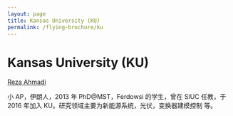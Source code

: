 ```yaml
---
layout: page
title: Kansas University (KU)
permalink: /flying-brochure/ku
---
```

# Kansas University (KU)

[Reza Ahmadi](https://eecs.ku.edu/reza-ahmadi)

小 AP，伊朗人，2013 年 PhD@MST，Ferdowsi 的学生，曾在 SIUC 任教，于 2016 年加入 KU。研究领域主要为新能源系统，光伏，变换器建模控制 等。